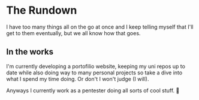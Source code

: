 # The Rundown

I have too many things all on the go at once and I keep telling myself that I'll get to them eventually, but we all know how that goes.

## In the works

I'm currently developing a portofilio website, keeping my uni repos up to date while also doing way to many personal projects so take a dive into what I spend my time doing. Or don't I won't judge (I will).

Anyways I currently work as a pentester doing all sorts of cool stuff. 💪
